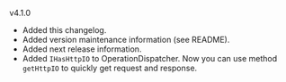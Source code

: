 v4.1.0
- Added this changelog.
- Added version maintenance information (see README).
- Added next release information.
- Added `IHasHttpIO` to OperationDispatcher. Now you can use method `getHttpIO` to quickly get request and response.
